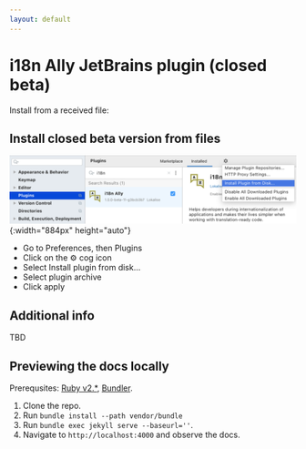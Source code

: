 ```yaml
---
layout: default
---
```


# i18n Ally JetBrains plugin (closed beta)

Install from a received file:

## Install closed beta version from files

![Install closed beta version from code](assets/install-plugin-from-files.png){:width="884px" height="auto"}

* Go to Preferences, then Plugins
* Click on the ⚙️ cog icon
* Select Install plugin from disk...
* Select plugin archive
* Click apply

## Additional info

TBD


## Previewing the docs locally

Prerequsites: [Ruby v2.*](https://www.ruby-lang.org/en/documentation/installation/#homebrew), [Bundler](https://bundler.io/).

1. Clone the repo.
2. Run `bundle install --path vendor/bundle`
3. Run `bundle exec jekyll serve --baseurl=''`.
4. Navigate to `http://localhost:4000` and observe the docs.
